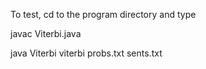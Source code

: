 To test, cd to the program directory and type

javac Viterbi.java

java Viterbi viterbi probs.txt sents.txt 
